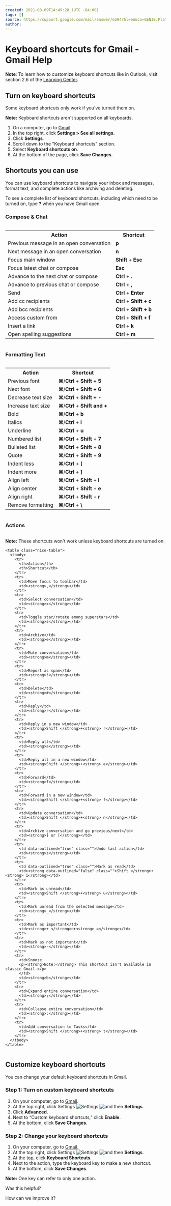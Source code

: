```yaml
---
created: 2021-08-09T14:49:28 (UTC -04:00)
tags: []
source: https://support.google.com/mail/answer/6594?hl=en&co=GENIE.Platform%3DDesktop#zippy=%2Ccompose-chat%2Cformatting-text%2Cactions%2Changouts%2Cjumping%2Cthreadlist-selection%2Cnavigation%2Capplication
author: 
---
```


# Keyboard shortcuts for Gmail - Gmail Help

**Note**: To learn how to customize keyboard shortcuts like in Outlook, visit section 2.6 of the [Learning Center](https://gsuite.google.com/learning-center/products/gmail/switch-from-outlook/#!/).

## Turn on keyboard shortcuts

Some keyboard shortcuts only work if you've turned them on.

**Note:** Keyboard shortcuts aren't supported on all keyboards.

1. On a computer, go to [Gmail](https://mail.google.com/).
2. In the top right, click **Settings > See all settings.**
3. Click **Settings**.
4. Scroll down to the "Keyboard shortcuts" section.
5. Select **Keyboard shortcuts on**.
6. At the bottom of the page, click **Save Changes**.

## Shortcuts you can use

You can use keyboard shortcuts to navigate your inbox and messages, format text, and complete actions like archiving and deleting.

To see a complete list of keyboard shortcuts, including which need to be turned on, type **?** when you have Gmail open.

### Compose & Chat

<div class="zippy-content" style="margin-top: 0px; transition: margin-top 0.218s ease-out 0s; overflow: auto;">
    <table class="nice-table">
      <tbody>
        <tr>
          <th>Action</th>
          <th>Shortcut</th>
        </tr>
        <tr>
          <td>Previous message in an open conversation</td>
          <td><strong>p</strong></td>
        </tr>
        <tr>
          <td>Next message in an open conversation</td>
          <td><strong>n</strong></td>
        </tr>
        <tr>
          <td>Focus main window</td>
          <td><strong>Shift </strong>+<strong> Esc</strong></td>
        </tr>
        <tr>
          <td data-outlined="true" class="">Focus latest chat or compose</td>
          <td><strong>Esc</strong></td>
        </tr>
        <tr>
          <td data-outlined="true" class="">Advance to the next chat or compose</td>
          <td data-outlined="true" class=""><strong>Ctrl </strong>+<strong> .</strong></td>
        </tr>
        <tr>
          <td>Advance to previous chat or compose</td>
          <td><strong>Ctrl </strong>+<strong> ,</strong></td>
        </tr>
        <tr>
          <td>Send</td>
          <td><strong>Ctrl </strong>+<strong> Enter</strong></td>
        </tr>
        <tr>
          <td>Add cc recipients</td>
          <td><strong>Ctrl </strong>+<strong> Shift + c</strong></td>
        </tr>
        <tr>
          <td>Add bcc recipients</td>
          <td><strong>Ctrl </strong>+<strong> Shift + b</strong></td>
        </tr>
        <tr>
          <td>Access custom from</td>
          <td><strong>Ctrl </strong>+<strong> Shift + f</strong></td>
        </tr>
        <tr>
          <td>Insert a link</td>
          <td><strong>Ctrl </strong>+<strong> k</strong></td>
        </tr>
        <tr>
          <td>Open spelling suggestions</td>
          <td><strong>Ctrl </strong>+<strong> m</strong></td>
        </tr>
      </tbody>
    </table>
  </div>
  
  ### Formatting Text
  
  <div class="zippy-content" style="margin-top: 0px; transition: margin-top 0.218s ease-out 0s; overflow: auto;">
    <table class="nice-table">
      <tbody>
        <tr>
          <th>Action</th>
          <th>Shortcut</th>
        </tr>
        <tr>
          <td>Previous font</td>
          <td><strong>⌘</strong>/<strong>Ctrl </strong>+<strong> Shift + 5</strong></td>
        </tr>
        <tr>
          <td>Next font</td>
          <td><strong>⌘</strong>/<strong>Ctrl </strong>+<strong> Shift + 6</strong></td>
        </tr>
        <tr>
          <td>Decrease text size</td>
          <td><strong>⌘</strong>/<strong>Ctrl </strong>+<strong> Shift + -</strong></td>
        </tr>
        <tr>
          <td>Increase text size</td>
          <td><strong>⌘</strong>/<strong>Ctrl </strong>+<strong> Shift and +</strong></td>
        </tr>
        <tr>
          <td>Bold</td>
          <td><strong>⌘</strong>/<strong>Ctrl </strong>+<strong> b</strong></td>
        </tr>
        <tr>
          <td>Italics</td>
          <td><strong>⌘</strong>/<strong>Ctrl </strong>+<strong> i</strong></td>
        </tr>
        <tr>
          <td>Underline</td>
          <td><strong>⌘</strong>/<strong>Ctrl </strong>+<strong> u</strong></td>
        </tr>
        <tr>
          <td>Numbered list</td>
          <td><strong>⌘</strong>/<strong>Ctrl </strong>+<strong> Shift </strong>+<strong> 7</strong></td>
        </tr>
        <tr>
          <td>Bulleted list</td>
          <td><strong>⌘</strong>/<strong>Ctrl </strong>+<strong> Shift </strong>+<strong> 8</strong></td>
        </tr>
        <tr>
          <td>Quote</td>
          <td><strong>⌘</strong>/<strong>Ctrl </strong>+<strong> Shift </strong>+<strong> 9</strong></td>
        </tr>
        <tr>
          <td>Indent less</td>
          <td><strong>⌘</strong>/<strong>Ctrl </strong>+<strong> [</strong></td>
        </tr>
        <tr>
          <td>Indent more</td>
          <td><strong>⌘</strong>/<strong>Ctrl </strong>+<strong> ]</strong></td>
        </tr>
        <tr>
          <td>Align left</td>
          <td><strong>⌘</strong>/<strong>Ctrl </strong>+<strong> Shift </strong>+<strong> l</strong></td>
        </tr>
        <tr>
          <td>Align center</td>
          <td><strong>⌘</strong>/<strong>Ctrl </strong>+<strong> Shift </strong>+<strong> e</strong></td>
        </tr>
        <tr>
          <td data-outlined="true" class="">Align right</td>
          <td data-outlined="true" class=""><strong>⌘</strong>/<strong>Ctrl </strong>+<strong> Shift </strong>+<strong> r</strong></td>
        </tr>
        <tr>
          <td data-outlined="true" class="">Remove formatting</td>
          <td data-outlined="true" class=""><strong>⌘</strong>/<strong>Ctrl </strong>+<strong> \</strong></td>
        </tr>
      </tbody>
    </table>
  </div>

### Actions

<div class="zippy-content" style="margin-top: 0px; transition: margin-top 0.218s ease-out 0s; overflow: auto;">
    <p><strong>Note:</strong> These shortcuts won't work unless keyboard shortcuts are turned on.</p>

    <table class="nice-table">
      <tbody>
        <tr>
          <th>Action</th>
          <th>Shortcut</th>
        </tr>
        <tr>
          <td>Move focus to toolbar</td>
          <td><strong>,</strong></td>
        </tr>
        <tr>
          <td>Select conversation</td>
          <td><strong>x</strong></td>
        </tr>
        <tr>
          <td>Toggle star/rotate among superstars</td>
          <td><strong>s</strong></td>
        </tr>
        <tr>
          <td>Archive</td>
          <td><strong>e</strong></td>
        </tr>
        <tr>
          <td>Mute conversation</td>
          <td><strong>m</strong></td>
        </tr>
        <tr>
          <td>Report as spam</td>
          <td><strong>!</strong></td>
        </tr>
        <tr>
          <td>Delete</td>
          <td><strong>#</strong></td>
        </tr>
        <tr>
          <td>Reply</td>
          <td><strong>r</strong></td>
        </tr>
        <tr>
          <td>Reply in a new window</td>
          <td><strong>Shift </strong>+<strong> r</strong></td>
        </tr>
        <tr>
          <td>Reply all</td>
          <td><strong>a</strong></td>
        </tr>
        <tr>
          <td>Reply all in a new window</td>
          <td><strong>Shift </strong>+<strong> a</strong></td>
        </tr>
        <tr>
          <td>Forward</td>
          <td><strong>f</strong></td>
        </tr>
        <tr>
          <td>Forward in a new window</td>
          <td><strong>Shift </strong>+<strong> f</strong></td>
        </tr>
        <tr>
          <td>Update conversation</td>
          <td><strong>Shift </strong>+<strong> n</strong></td>
        </tr>
        <tr>
          <td>Archive conversation and go previous/next</td>
          <td><strong>] or [</strong></td>
        </tr>
        <tr>
          <td data-outlined="true" class="">Undo last action</td>
          <td><strong>z</strong></td>
        </tr>
        <tr>
          <td data-outlined="true" class="">Mark as read</td>
          <td><strong data-outlined="false" class="">Shift </strong>+<strong> i</strong></td>
        </tr>
        <tr>
          <td>Mark as unread</td>
          <td><strong>Shift </strong>+<strong> u</strong></td>
        </tr>
        <tr>
          <td>Mark unread from the selected message</td>
          <td><strong>_</strong></td>
        </tr>
        <tr>
          <td>Mark as important</td>
          <td><strong>+ </strong>or<strong> =</strong></td>
        </tr>
        <tr>
          <td>Mark as not important</td>
          <td><strong>-</strong></td>
        </tr>
        <tr>
          <td>Snooze
          <p><strong>Note:</strong> This shortcut isn't available in classic Gmail.</p>
          </td>
          <td><strong>b</strong></td>
        </tr>
        <tr>
          <td>Expand entire conversation</td>
          <td><strong>;</strong></td>
        </tr>
        <tr>
          <td>Collapse entire conversation</td>
          <td><strong>:</strong></td>
        </tr>
        <tr>
          <td>Add conversation to Tasks</td>
          <td><strong>Shift </strong>+<strong> t</strong></td>
        </tr>
      </tbody>
    </table>
  </div>
  
  ### 

## Customize keyboard shortcuts

You can change your default keyboard shortcuts in Gmail.

### Step 1: Turn on custom keyboard shortcuts

1.  On your computer, go to [Gmail](https://mail.google.com/).
2.  At the top right, click Settings ![Settings](https://lh3.googleusercontent.com/PzFeiQQaPASuntRuvWiXoqZjQqUj0s0q0w_jI4Nx9vL6x7rGmmS9f-xQr1Kj9S91WMlm=h36 "Settings") ![and then](https://lh3.googleusercontent.com/QbWcYKta5vh_4-OgUeFmK-JOB0YgLLoGh69P478nE6mKdfpWQniiBabjF7FVoCVXI0g=h36 "and then") **Settings**. 
3.  Click **Advanced**. 
4.  Next to “Custom keyboard shortcuts,” click **Enable**.
5.  At the bottom, click **Save Changes**.

### Step 2: Change your keyboard shortcuts

1.  On your computer, go to [Gmail](https://mail.google.com/).
2.  At the top right, click Settings ![Settings](https://lh3.googleusercontent.com/PzFeiQQaPASuntRuvWiXoqZjQqUj0s0q0w_jI4Nx9vL6x7rGmmS9f-xQr1Kj9S91WMlm=h36 "Settings") ![and then](https://lh3.googleusercontent.com/QbWcYKta5vh_4-OgUeFmK-JOB0YgLLoGh69P478nE6mKdfpWQniiBabjF7FVoCVXI0g=h36 "and then") **Settings**. 
3.  At the top, click **Keyboard Shortcuts**.
4.  Next to the action, type the keyboard key to make a new shortcut.
5.  At the bottom, click **Save Changes**.

**Note:** One key can refer to only one action.

Was this helpful?

How can we improve it?
